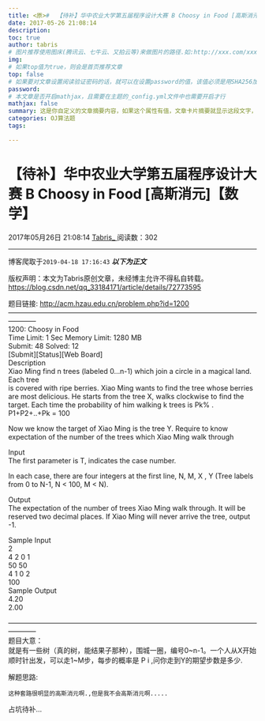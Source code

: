 ```yaml
---
title: <原>#  【待补】华中农业大学第五届程序设计大赛 B Choosy in Food [高斯消元]【数学】
date: 2017-05-26 21:08:14
description:
toc: true
author: tabris
# 图片推荐使用图床(腾讯云、七牛云、又拍云等)来做图片的路径.如:http://xxx.com/xxx.jpg
img: 
# 如果top值为true，则会是首页推荐文章
top: false
# 如果要对文章设置阅读验证密码的话，就可以在设置password的值，该值必须是用SHA256加密后的密码，防止被他人识破
password: 
# 本文章是否开启mathjax，且需要在主题的_config.yml文件中也需要开启才行
mathjax: false
summary: 这是你自定义的文章摘要内容，如果这个属性有值，文章卡片摘要就显示这段文字，否则程序会自动截取文章的部分内容作为摘要
categories: OJ算法题
tags:

---
```





#  【待补】华中农业大学第五届程序设计大赛 B Choosy in Food [高斯消元]【数学】

2017年05月26日 21:08:14  [ Tabris_ ](https://me.csdn.net/qq_33184171) 阅读数：302


--- 
 博客爬取于`2019-04-18 17:16:43`
***以下为正文***

版权声明：本文为Tabris原创文章，未经博主允许不得私自转载。
https://blog.csdn.net/qq_33184171/article/details/72773595

题目链接: [ http://acm.hzau.edu.cn/problem.php?id=1200
](http://acm.hzau.edu.cn/problem.php?id=1200)  
————————————————————————————————————————  
1200: Choosy in Food  
Time Limit: 1 Sec Memory Limit: 1280 MB  
Submit: 48 Solved: 12  
[Submit][Status][Web Board]  
Description  
Xiao Ming find n trees (labeled 0…n-1) which join a circle in a magical land.
Each tree  
is covered with ripe berries. Xiao Ming wants to find the tree whose berries
are most delicious. He starts from the tree X, walks clockwise to find the
target. Each time the probability of him walking k trees is Pk% . P1+P2+..+Pk
= 100

Now we know the target of Xiao Ming is the tree Y. Require to know expectation
of the number of the trees which Xiao Ming walk through

Input  
The first parameter is T, indicates the case number.

In each case, there are four integers at the first line, N, M, X , Y (Tree
labels from 0 to N-1, N < 100, M < N).

Output  
The expectation of the number of trees Xiao Ming walk through. It will be
reserved two decimal places. If Xiao Ming will never arrive the tree, output
-1.

Sample Input  
2  
4 2 0 1  
50 50  
4 1 0 2  
100  
Sample Output  
4.20  
2.00

————————————————————————————————————————  
题目大意：  
就是有一些树（真的树，能结果子那种），围城一圈，编号0~n-1。一个人从X开始顺时针出发，可以走1~M步，每步的概率是  P  i
,问你走到Y的期望步数是多少.

解题思路:

    
    
    这种套路很明显的高斯消元啊.,但是我不会高斯消元啊.....  
    

占坑待补…

